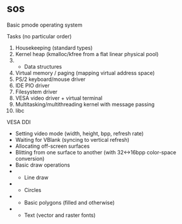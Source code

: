 # sos
Basic pmode operating system

Tasks (no particular order)
1. Housekeeping (standard types)
2. Kernel heap (kmalloc/kfree from a flat linear physical pool)
3. - Data structures
4. Virtual memory / paging (mapping virtual address space)
5. PS/2 keyboard/mouse driver
6. IDE PIO driver
7. Filesystem driver
8. VESA video driver + virtual terminal
9. Multitasking/multithreading kernel with message passing
10. libc

VESA DDI
- Setting video mode (width, height, bpp, refresh rate)
- Waiting for VBlank (syncing to vertical refresh)
- Allocating off-screen surfaces
- Blitting from one surface to another (with 32<->16bpp color-space conversion)
- Basic draw operations
- - Line draw
- - Circles
- - Basic polygons (filled and otherwise)
- - Text (vector and raster fonts)
